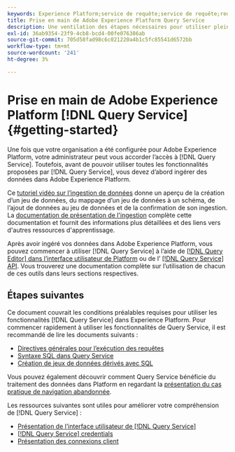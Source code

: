 ```yaml
---
keywords: Experience Platform;service de requête;service de requête;requête
title: Prise en main de Adobe Experience Platform Query Service
description: Une ventilation des étapes nécessaires pour utiliser pleinement Adobe Experience Platform Query Service.
exl-id: 36ab9354-23f9-4cb8-bcd4-00fe076386ab
source-git-commit: 705d58fad98c6c021220a4b1c5fc85541d6572bb
workflow-type: tm+mt
source-wordcount: '241'
ht-degree: 3%

---
```


# Prise en main de Adobe Experience Platform [!DNL Query Service] {#getting-started}

Une fois que votre organisation a été configurée pour Adobe Experience Platform, votre administrateur peut vous accorder l’accès à [!DNL Query Service]. Toutefois, avant de pouvoir utiliser toutes les fonctionnalités proposées par [!DNL Query Service], vous devez d’abord ingérer des données dans Adobe Experience Platform.

Ce [tutoriel vidéo sur l’ingestion de données](https://experienceleague.adobe.com/docs/platform-learn/tutorials/data-ingestion/create-datasets-and-ingest-data.html) donne un aperçu de la création d’un jeu de données, du mappage d’un jeu de données à un schéma, de l’ajout de données au jeu de données et de la confirmation de son ingestion. La [documentation de présentation de l&#39;ingestion](../../ingestion/home.md) complète cette documentation et fournit des informations plus détaillées et des liens vers d&#39;autres ressources d&#39;apprentissage.

Après avoir ingéré vos données dans Adobe Experience Platform, vous pouvez commencer à utiliser [!DNL Query Service] à l’aide de [[!DNL Query Editor]  dans l’interface utilisateur de Platform](../ui/user-guide.md) ou de l’ [[!DNL Query Service] API](../api/getting-started.md). Vous trouverez une documentation complète sur l’utilisation de chacun de ces outils dans leurs sections respectives.

## Étapes suivantes

Ce document couvrait les conditions préalables requises pour utiliser les fonctionnalités [!DNL Query Service] dans Experience Platform. Pour commencer rapidement à utiliser les fonctionnalités de Query Service, il est recommandé de lire les documents suivants :

- [Directives générales pour l’exécution des requêtes](../best-practices/writing-queries.md)
- [Syntaxe SQL dans Query Service](../sql/syntax.md)
- [Création de jeux de données dérivés avec SQL](../data-distiller/derived-datasets/create-derived-datasets-with-sql.md)

Vous pouvez également découvrir comment Query Service bénéficie du traitement des données dans Platform en regardant la [présentation du cas pratique de navigation abandonnée](../use-cases/abandoned-browse.md#video-example).

Les ressources suivantes sont utiles pour améliorer votre compréhension de [!DNL Query Service] :

- [Présentation de l’interface utilisateur de [!DNL Query Service]](../ui/overview.md)
- [[!DNL Query Service] credentials](../ui/credentials.md)
- [Présentation des connexions client](../clients/overview.md)
